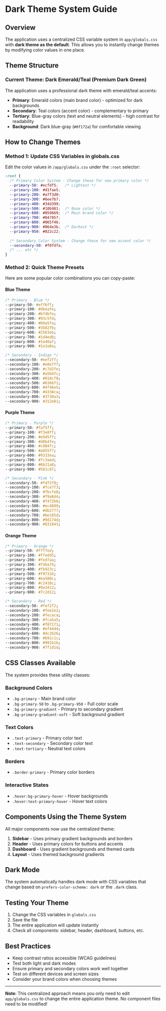 # Dark Theme System Guide

## Overview
The application uses a centralized CSS variable system in `app/globals.css` with **dark theme as the default**. This allows you to instantly change themes by modifying color values in one place.

## Theme Structure

### Current Theme: Dark Emerald/Teal (Premium Dark Green)
The application uses a professional dark theme with emerald/teal accents:

- **Primary**: Emerald colors (main brand color) - optimized for dark backgrounds
- **Secondary**: Teal colors (accent color) - complementary to primary
- **Tertiary**: Blue-gray colors (text and neutral elements) - high contrast for readability
- **Background**: Dark blue-gray (`#0f172a`) for comfortable viewing

## How to Change Themes

### Method 1: Update CSS Variables in globals.css

Edit the color values in `/app/globals.css` under the `:root` selector:

```css
:root {
  /* Primary Color System - Change these for new primary color */
  --primary-50: #ecfdf5;   /* Lightest */
  --primary-100: #d1fae5;
  --primary-200: #a7f3d0;
  --primary-300: #6ee7b7;
  --primary-400: #34d399;
  --primary-500: #10b981;  /* Base color */
  --primary-600: #059669;  /* Main brand color */
  --primary-700: #047857;
  --primary-800: #065f46;
  --primary-900: #064e3b;  /* Darkest */
  --primary-950: #022c22;
  
  /* Secondary Color System - Change these for new accent color */
  --secondary-50: #f0fdfa;
  /* ... etc */
}
```

### Method 2: Quick Theme Presets

Here are some popular color combinations you can copy-paste:

#### Blue Theme
```css
/* Primary - Blue */
--primary-50: #eff6ff;
--primary-100: #dbeafe;
--primary-200: #bfdbfe;
--primary-300: #93c5fd;
--primary-400: #60a5fa;
--primary-500: #3b82f6;
--primary-600: #2563eb;
--primary-700: #1d4ed8;
--primary-800: #1e40af;
--primary-900: #1e3a8a;

/* Secondary - Indigo */
--secondary-50: #eef2ff;
--secondary-100: #e0e7ff;
--secondary-200: #c7d2fe;
--secondary-300: #a5b4fc;
--secondary-400: #818cf8;
--secondary-500: #6366f1;
--secondary-600: #4f46e5;
--secondary-700: #4338ca;
--secondary-800: #3730a3;
--secondary-900: #312e81;
```

#### Purple Theme
```css
/* Primary - Purple */
--primary-50: #faf5ff;
--primary-100: #f3e8ff;
--primary-200: #e9d5ff;
--primary-300: #d8b4fe;
--primary-400: #c084fc;
--primary-500: #a855f7;
--primary-600: #9333ea;
--primary-700: #7c3aed;
--primary-800: #6b21a8;
--primary-900: #581c87;

/* Secondary - Pink */
--secondary-50: #fdf2f8;
--secondary-100: #fce7f3;
--secondary-200: #fbcfe8;
--secondary-300: #f9a8d4;
--secondary-400: #f472b6;
--secondary-500: #ec4899;
--secondary-600: #db2777;
--secondary-700: #be185d;
--secondary-800: #9d174d;
--secondary-900: #831843;
```

#### Orange Theme
```css
/* Primary - Orange */
--primary-50: #fff7ed;
--primary-100: #ffedd5;
--primary-200: #fed7aa;
--primary-300: #fdba74;
--primary-400: #fb923c;
--primary-500: #f97316;
--primary-600: #ea580c;
--primary-700: #c2410c;
--primary-800: #9a3412;
--primary-900: #7c2d12;

/* Secondary - Red */
--secondary-50: #fef2f2;
--secondary-100: #fee2e2;
--secondary-200: #fecaca;
--secondary-300: #fca5a5;
--secondary-400: #f87171;
--secondary-500: #ef4444;
--secondary-600: #dc2626;
--secondary-700: #b91c1c;
--secondary-800: #991b1b;
--secondary-900: #7f1d1d;
```

## CSS Classes Available

The system provides these utility classes:

### Background Colors
- `.bg-primary` - Main brand color
- `.bg-primary-50` to `.bg-primary-950` - Full color scale
- `.bg-primary-gradient` - Primary to secondary gradient
- `.bg-primary-gradient-soft` - Soft background gradient

### Text Colors
- `.text-primary` - Primary color text
- `.text-secondary` - Secondary color text
- `.text-tertiary` - Neutral text colors

### Borders
- `.border-primary` - Primary color borders

### Interactive States
- `.hover:bg-primary-hover` - Hover backgrounds
- `.hover:text-primary-hover` - Hover text colors

## Components Using the Theme System

All major components now use the centralized theme:

1. **Sidebar** - Uses primary gradient backgrounds and borders
2. **Header** - Uses primary colors for buttons and accents
3. **Dashboard** - Uses gradient backgrounds and themed cards
4. **Layout** - Uses themed background gradients

## Dark Mode

The system automatically handles dark mode with CSS variables that change based on `prefers-color-scheme: dark` or the `.dark` class.

## Testing Your Theme

1. Change the CSS variables in `globals.css`
2. Save the file
3. The entire application will update instantly
4. Check all components: sidebar, header, dashboard, buttons, etc.

## Best Practices

- Keep contrast ratios accessible (WCAG guidelines)
- Test both light and dark modes
- Ensure primary and secondary colors work well together
- Test on different devices and screen sizes
- Consider your brand colors when choosing themes

---

**Note**: This centralized approach means you only need to edit `app/globals.css` to change the entire application theme. No component files need to be modified!
